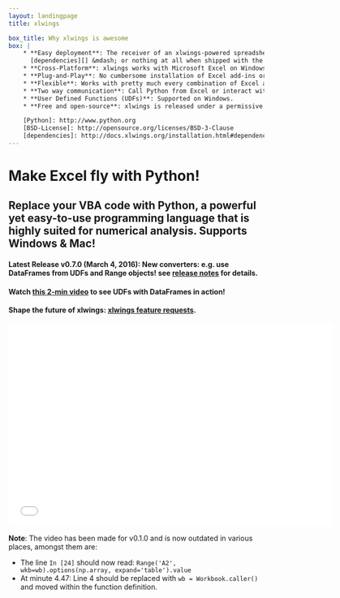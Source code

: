 ```yaml
---
layout: landingpage
title: xlwings

box_title: Why xlwings is awesome
box: |
    * **Easy deployment**: The receiver of an xlwings-powered spreadsheets only needs [Python][] with minimal
      [dependencies][] &mdash; or nothing at all when shipped with the Python runtime.
    * **Cross-Platform**: xlwings works with Microsoft Excel on Windows and Mac.
    * **Plug-and-Play**: No cumbersome installation of Excel add-ins or license keys.
    * **Flexible**: Works with pretty much every combination of Excel and Python.
    * **Two way communication**: Call Python from Excel or interact with Excel from Python.
    * **User Defined Functions (UDFs)**: Supported on Windows.
    * **Free and open-source**: xlwings is released under a permissive [BSD-License][].

    [Python]: http://www.python.org
    [BSD-License]: http://opensource.org/licenses/BSD-3-Clause
    [dependencies]: http://docs.xlwings.org/installation.html#dependencies
---
```


# Make Excel fly with Python!

## Replace your VBA code with Python, a powerful yet easy-to-use programming language that is highly suited for numerical analysis. Supports Windows & Mac!

#### Latest Release v0.7.0 (March 4, 2016): New converters: e.g. use DataFrames from UDFs and Range objects! see [release notes][] for details.

#### Watch <a href="https://zoomeranalytics.wistia.com/medias/ovf3k3u4w9" target="_blank">this 2-min video</a> to see UDFs with DataFrames in action!

#### Shape the future of xlwings: <a href="https://zoomeranalytics.uservoice.com/forums/269851-xlwings" target="_blank">xlwings feature requests</a>.

[release notes]: http://docs.xlwings.org/en/stable/whatsnew.html
[watch!]: https://twitter.com/ZoomerAnalytics/status/664159348822835200

<div class="row">
  <div class="col-lg-3">
  </div>
    <div class="col-lg-6">
      <div class="video-container">
<iframe src="//fast.wistia.net/embed/iframe/fb3pft6wdu?videoFoam=true" allowtransparency="true" frameborder="0" scrolling="no" class="wistia_embed" name="wistia_embed" allowfullscreen mozallowfullscreen webkitallowfullscreen oallowfullscreen msallowfullscreen width="640" height="400"></iframe><script src="//fast.wistia.net/assets/external/iframe-api-v1.js"></script>
      </div>
    </div>
</div>

**Note**: The video has been made for v0.1.0 and is now outdated in various places, amongst them are:

* The line `In [24]` should now read: `Range('A2', wkb=wb).options(np.array, expand='table').value`
* At minute 4.47: Line 4 should be replaced with `wb = Workbook.caller()` and moved within the function definition.